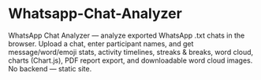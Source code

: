 # Whatsapp-Chat-Analyzer
WhatsApp Chat Analyzer — analyze exported WhatsApp .txt chats in the browser. Upload a chat, enter participant names, and get message/word/emoji stats, activity timelines, streaks &amp; breaks, word cloud, charts (Chart.js), PDF report export, and downloadable word cloud images. No backend — static site.
